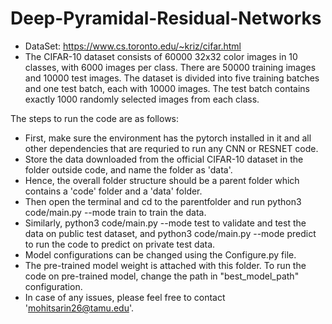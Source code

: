 # Deep-Pyramidal-Residual-Networks

- DataSet: https://www.cs.toronto.edu/~kriz/cifar.html
- The CIFAR-10 dataset consists of 60000 32x32 color images in 10 classes, with 6000 images per class. There are 50000 training images and 10000 test images. The dataset is divided into five training batches and one test batch, each with 10000 images. The test batch contains exactly 1000 randomly selected images from each class.

The steps to run the code are as follows:
- First, make sure the environment has the pytorch installed in it and all other dependencies that are requried to run any CNN or RESNET code.
- Store the data downloaded from the official CIFAR-10 dataset in the folder outside code, and name the folder as 'data'.
- Hence, the overall folder structure should be a parent folder which contains a 'code' folder and a 'data' folder. 
- Then open the terminal and cd to the parentfolder and run python3 code/main.py --mode train to train the data.
- Similarly, python3 code/main.py --mode test to validate and test the data on public test dataset, and python3 code/main.py --mode predict to run the code to predict on private test data. 
- Model configurations can be changed using the Configure.py file.
- The pre-trained model weight is attached with this folder. To run the code on pre-trained model, change the path in "best_model_path" configuration.
- In case of any issues, please feel free to contact 'mohitsarin26@tamu.edu'.
